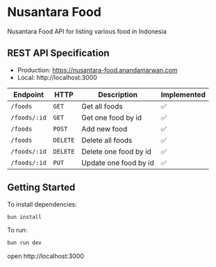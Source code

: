 # Nusantara Food

Nusantara Food API for listing various food in Indonesia

## REST API Specification

- Production: https://nusantara-food.anandamarwan.com
- Local: http://localhost:3000

| Endpoint     | HTTP     | Description           | Implemented |
| ------------ | -------- | --------------------- | ----------- |
| `/foods`     | `GET`    | Get all foods         | ✅          |
| `/foods/:id` | `GET`    | Get one food by id    | ✅          |
| `/foods`     | `POST`   | Add new food          | ✅          |
| `/foods`     | `DELETE` | Delete all foods      | ✅          |
| `/foods/:id` | `DELETE` | Delete one food by id | ✅          |
| `/foods/:id` | `PUT`    | Update one food by id | ✅          |

## Getting Started

To install dependencies:

```sh
bun install
```

To run:

```sh
bun run dev
```

open http://localhost:3000
